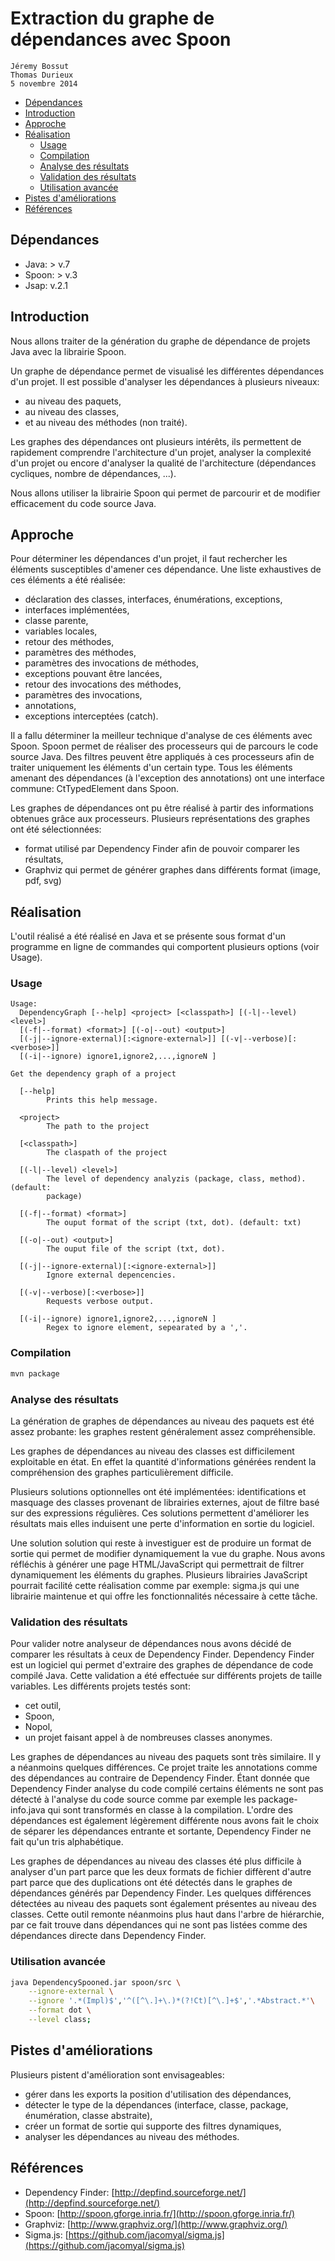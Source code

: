 # Extraction du graphe de dépendances avec Spoon

```text
Jéremy Bossut
Thomas Durieux
5 novembre 2014
```
<!-- MarkdownTOC depth=3 -->

- [Dépendances](#dépendances)
- [Introduction](#introduction)
- [Approche](#approche)
- [Réalisation](#réalisation)
    - [Usage](#usage)
    - [Compilation](#compilation)
    - [Analyse des résultats](#analyse-des-résultats)
    - [Validation des résultats](#validation-des-résultats)
    - [Utilisation avancée](#utilisation-avancée)
- [Pistes d'améliorations](#pistes-daméliorations)
- [Références](#références)

<!-- /MarkdownTOC -->

## Dépendances

- Java: > v.7
- Spoon: > v.3
- Jsap: v.2.1

## Introduction

Nous allons traiter de la génération du graphe de dépendance de projets Java avec la librairie Spoon.

Un graphe de dépendance permet de visualisé les différentes dépendances d'un projet. 
Il est possible d'analyser les dépendances à plusieurs niveaux:

- au niveau des paquets,
- au niveau des classes,
- et au niveau des méthodes (non traité).

Les graphes des dépendances ont plusieurs intérêts, ils permettent de rapidement comprendre l'architecture d'un projet,
analyser la complexité d'un projet ou encore d'analyser la qualité de l'architecture (dépendances cycliques, nombre de dépendances, ...).

Nous allons utiliser la librairie Spoon qui permet de parcourir et de modifier efficacement du code source Java.

## Approche

Pour déterminer les dépendances d'un projet, il faut rechercher les éléments susceptibles d'amener ces dépendance. 
Une liste exhaustives de ces éléments a été réalisée:

- déclaration des classes, interfaces, énumérations, exceptions,
- interfaces implémentées,
- classe parente,
- variables locales,
- retour des méthodes,
- paramètres des méthodes,
- paramètres des invocations de méthodes,
- exceptions pouvant être lancées,
- retour des invocations des méthodes,
- paramètres des invocations,
- annotations,
- exceptions interceptées (catch).

Il a fallu déterminer la meilleur technique d'analyse de ces éléments avec Spoon. 
Spoon permet de réaliser des processeurs qui  de parcours le code source Java.
Des filtres peuvent être appliqués à ces processeurs afin de traiter uniquement les éléments d'un certain type.
Tous les éléments amenant des dépendances (à l'exception des annotations) ont une interface commune: CtTypedElement dans Spoon.

Les graphes de dépendances ont pu être réalisé à partir des informations obtenues grâce aux processeurs. Plusieurs représentations des graphes ont été sélectionnées:

- format utilisé par Dependency Finder afin de pouvoir comparer les résultats,
- Graphviz qui permet de générer graphes dans différents format (image, pdf, svg)

## Réalisation

L'outil réalisé a été réalisé en Java et se présente sous format d'un programme en ligne de commandes qui comportent plusieurs options (voir Usage).

### Usage

```text
Usage:
  DependencyGraph [--help] <project> [<classpath>] [(-l|--level) <level>]
  [(-f|--format) <format>] [(-o|--out) <output>]
  [(-j|--ignore-external)[:<ignore-external>]] [(-v|--verbose)[:<verbose>]]
  [(-i|--ignore) ignore1,ignore2,...,ignoreN ]

Get the dependency graph of a project

  [--help]
        Prints this help message.

  <project>
        The path to the project

  [<classpath>]
        The claspath of the project

  [(-l|--level) <level>]
        The level of dependency analyzis (package, class, method). (default:
        package)

  [(-f|--format) <format>]
        The ouput format of the script (txt, dot). (default: txt)

  [(-o|--out) <output>]
        The ouput file of the script (txt, dot).

  [(-j|--ignore-external)[:<ignore-external>]]
        Ignore external depencencies.

  [(-v|--verbose)[:<verbose>]]
        Requests verbose output.

  [(-i|--ignore) ignore1,ignore2,...,ignoreN ]
        Regex to ignore element, sepearated by a ','.
```

### Compilation

```bash
mvn package
```

### Analyse des résultats 

La génération de graphes de dépendances au niveau des paquets est été assez probante: les graphes restent généralement assez compréhensible. 

Les graphes de dépendances au niveau des classes est difficilement exploitable en état. En effet la quantité d'informations générées rendent la compréhension des graphes particulièrement difficile. 

Plusieurs solutions optionnelles ont été implémentées: identifications et masquage des classes provenant de librairies externes, ajout de filtre basé sur des expressions régulières. 
Ces solutions permettent d'améliorer les résultats mais elles induisent une perte d'information en sortie du logiciel. 

Une solution solution qui reste à investiguer est de produire un format de sortie qui permet de modifier dynamiquement la vue du graphe. Nous avons réfléchis à générer une page HTML/JavaScript qui permettrait de filtrer dynamiquement les éléments du graphes. Plusieurs librairies JavaScript pourrait facilité cette réalisation comme par exemple: sigma.js qui une librairie maintenue et qui offre les fonctionnalités nécessaire à cette tâche.

### Validation des résultats

Pour valider notre analyseur de dépendances nous avons décidé de comparer les résultats à ceux de Dependency Finder. Dependency Finder est un logiciel qui permet d'extraire des graphes de dépendance de code compilé Java.
Cette validation a été effectuée sur différents projets de taille variables. Les différents projets testés sont:

- cet outil,
- Spoon,
- Nopol,
- un projet faisant appel à de nombreuses classes anonymes.

Les graphes de dépendances au niveau des paquets sont très similaire. Il y a néanmoins quelques différences. Ce projet traite les annotations comme des dépendances au contraire de Dependency Finder. Étant donnée que Dependency Finder analyse du code compilé certains éléments ne sont pas détecté à l'analyse du code source comme par exemple les package-info.java qui sont transformés en classe à la compilation. L'ordre des dépendances est également légèrement différente nous avons fait le choix de séparer les dépendances entrante et sortante, Dependency Finder ne fait qu'un tris alphabétique.

Les graphes de dépendances au niveau des classes été plus difficile à analyser d'un part parce que les deux formats de fichier diffèrent d'autre part parce que des duplications ont été détectés dans le graphes de dépendances générés par Dependency Finder. Les quelques différences détectées au niveau des paquets sont également présentes au niveau des classes. Cette outil remonte néanmoins plus haut dans l'arbre de hiérarchie, par ce fait trouve dans dépendances qui ne sont pas listées comme des dépendances directe dans Dependency Finder.

### Utilisation avancée

```Bash
java DependencySpooned.jar spoon/src \
    --ignore-external \
    --ignore '.*(Impl)$','^([^\.]+\.)*(?!Ct)[^\.]+$','.*Abstract.*'\
    --format dot \
    --level class;
```

## Pistes d'améliorations

Plusieurs pistent d'amélioration sont envisageables:

- gérer dans les exports la position d'utilisation des dépendances,
- détecter le type de la dépendances (interface, classe, package, énumération, classe abstraite),
- créer un format de sortie qui supporte des filtres dynamiques,
- analyser les dépendances au niveau des méthodes.

## Références

- Dependency Finder: [http://depfind.sourceforge.net/](http://depfind.sourceforge.net/)
- Spoon: [http://spoon.gforge.inria.fr/](http://spoon.gforge.inria.fr/)
- Graphviz: [http://www.graphviz.org/](http://www.graphviz.org/)
- Sigma.js: [https://github.com/jacomyal/sigma.js](https://github.com/jacomyal/sigma.js)
